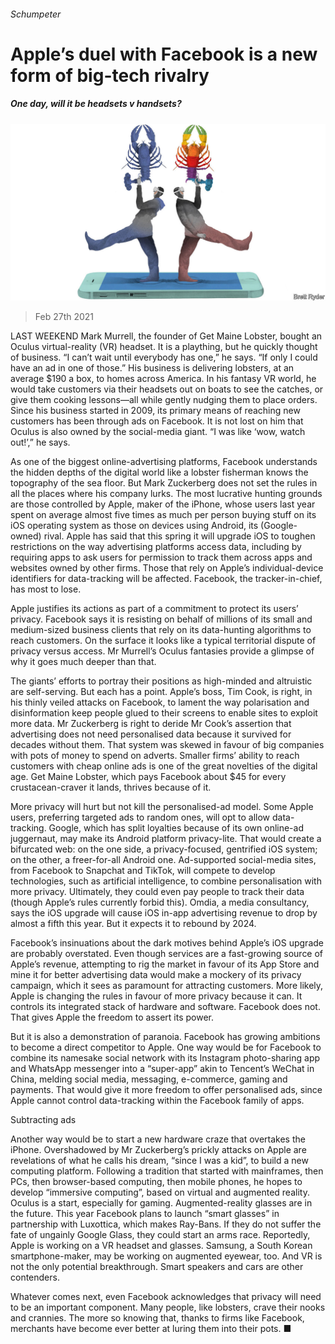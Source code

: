 ###### Schumpeter

# Apple’s duel with Facebook is a new form of big-tech rivalry 

##### One day, will it be headsets v handsets? 

![image](images/20210227_WBD000_0.jpg) 

> Feb 27th 2021 


LAST WEEKEND Mark Murrell, the founder of Get Maine Lobster, bought an Oculus virtual-reality (VR) headset. It is a plaything, but he quickly thought of business. “I can’t wait until everybody has one,” he says. “If only I could have an ad in one of those.” His business is delivering lobsters, at an average $190 a box, to homes across America. In his fantasy VR world, he would take customers via their headsets out on boats to see the catches, or give them cooking lessons—all while gently nudging them to place orders. Since his business started in 2009, its primary means of reaching new customers has been through ads on Facebook. It is not lost on him that Oculus is also owned by the social-media giant. “I was like ‘wow, watch out!’,” he says. 


As one of the biggest online-advertising platforms, Facebook understands the hidden depths of the digital world like a lobster fisherman knows the topography of the sea floor. But Mark Zuckerberg does not set the rules in all the places where his company lurks. The most lucrative hunting grounds are those controlled by Apple, maker of the iPhone, whose users last year spent on average almost five times as much per person buying stuff on its iOS operating system as those on devices using Android, its (Google-owned) rival. Apple has said that this spring it will upgrade iOS to toughen restrictions on the way advertising platforms access data, including by requiring apps to ask users for permission to track them across apps and websites owned by other firms. Those that rely on Apple’s individual-device identifiers for data-tracking will be affected. Facebook, the tracker-in-chief, has most to lose. 



Apple justifies its actions as part of a commitment to protect its users’ privacy. Facebook says it is resisting on behalf of millions of its small and medium-sized business clients that rely on its data-hunting algorithms to reach customers. On the surface it looks like a typical territorial dispute of privacy versus access. Mr Murrell’s Oculus fantasies provide a glimpse of why it goes much deeper than that.


The giants’ efforts to portray their positions as high-minded and altruistic are self-serving. But each has a point. Apple’s boss, Tim Cook, is right, in his thinly veiled attacks on Facebook, to lament the way polarisation and disinformation keep people glued to their screens to enable sites to exploit more data. Mr Zuckerberg is right to deride Mr Cook’s assertion that advertising does not need personalised data because it survived for decades without them. That system was skewed in favour of big companies with pots of money to spend on adverts. Smaller firms’ ability to reach customers with cheap online ads is one of the great novelties of the digital age. Get Maine Lobster, which pays Facebook about $45 for every crustacean-craver it lands, thrives because of it. 


More privacy will hurt but not kill the personalised-ad model. Some Apple users, preferring targeted ads to random ones, will opt to allow data-tracking. Google, which has split loyalties because of its own online-ad juggernaut, may make its Android platform privacy-lite. That would create a bifurcated web: on the one side, a privacy-focused, gentrified iOS system; on the other, a freer-for-all Android one. Ad-supported social-media sites, from Facebook to Snapchat and TikTok, will compete to develop technologies, such as artificial intelligence, to combine personalisation with more privacy. Ultimately, they could even pay people to track their data (though Apple’s rules currently forbid this). Omdia, a media consultancy, says the iOS upgrade will cause iOS in-app advertising revenue to drop by almost a fifth this year. But it expects it to rebound by 2024. 


Facebook’s insinuations about the dark motives behind Apple’s iOS upgrade are probably overstated. Even though services are a fast-growing source of Apple’s revenue, attempting to rig the market in favour of its App Store and mine it for better advertising data would make a mockery of its privacy campaign, which it sees as paramount for attracting customers. More likely, Apple is changing the rules in favour of more privacy because it can. It controls its integrated stack of hardware and software. Facebook does not. That gives Apple the freedom to assert its power.


But it is also a demonstration of paranoia. Facebook has growing ambitions to become a direct competitor to Apple. One way would be for Facebook to combine its namesake social network with its Instagram photo-sharing app and WhatsApp messenger into a “super-app” akin to Tencent’s WeChat in China, melding social media, messaging, e-commerce, gaming and payments. That would give it more freedom to offer personalised ads, since Apple cannot control data-tracking within the Facebook family of apps.

Subtracting ads


Another way would be to start a new hardware craze that overtakes the iPhone. Overshadowed by Mr Zuckerberg’s prickly attacks on Apple are revelations of what he calls his dream, “since I was a kid”, to build a new computing platform. Following a tradition that started with mainframes, then PCs, then browser-based computing, then mobile phones, he hopes to develop “immersive computing”, based on virtual and augmented reality. Oculus is a start, especially for gaming. Augmented-reality glasses are in the future. This year Facebook plans to launch “smart glasses” in partnership with Luxottica, which makes Ray-Bans. If they do not suffer the fate of ungainly Google Glass, they could start an arms race. Reportedly, Apple is working on a VR headset and glasses. Samsung, a South Korean smartphone-maker, may be working on augmented eyewear, too. And VR is not the only potential breakthrough. Smart speakers and cars are other contenders. 


Whatever comes next, even Facebook acknowledges that privacy will need to be an important component. Many people, like lobsters, crave their nooks and crannies. The more so knowing that, thanks to firms like Facebook, merchants have become ever better at luring them into their pots. ■

